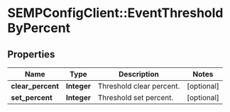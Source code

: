 # SEMPConfigClient::EventThresholdByPercent

## Properties
Name | Type | Description | Notes
------------ | ------------- | ------------- | -------------
**clear_percent** | **Integer** | Threshold clear percent. | [optional] 
**set_percent** | **Integer** | Threshold set percent. | [optional] 


